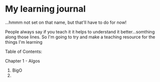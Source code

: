 # My learning journal

...hmmm not set on that name, but that'll have to do for now!

People always say if you teach it it helps to understand it better...somthing along those lines. So I'm going to try and make a teaching resource for the things I'm learning

Table of Contents:

Chapter 1 - Algos
1. BigO
2. 
